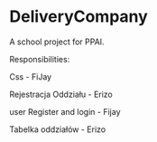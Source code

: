 # DeliveryCompany
A school project for PPAI. 

Responsibilities:

Css - FiJay

Rejestracja Oddziału - Erizo

user Register and login - Fijay 

Tabelka oddziałów - Erizo
